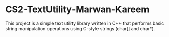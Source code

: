 # CS2-TextUtility-Marwan-Kareem
This project is a simple text utility library written in C++ that performs basic string manipulation operations using C-style strings (char[] and char*).
